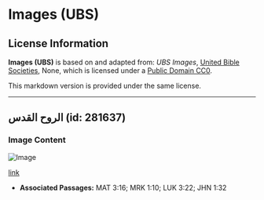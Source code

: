 # Images (UBS)

## License Information

**Images (UBS)** is based on and adapted from: _UBS Images_, [United Bible Societies](https://unitedbiblesocieties.org/), None, which is licensed under a [Public Domain CC0](https://creativecommons.org/public-domain/cc0/).

This markdown version is provided under the same license.



--------------------------------

## الروح القدس (id: 281637)

### Image Content

![Image](https://cdn.aquifer.bible/aquifer-content/resources/Media/WEB-0298_holy_spirit.jpg)

[link](https://cdn.aquifer.bible/aquifer-content/resources/Media/WEB-0298_holy_spirit.jpg)

* **Associated Passages:** MAT 3:16; MRK 1:10; LUK 3:22; JHN 1:32

